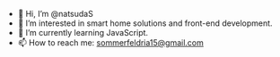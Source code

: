 - 👋 Hi, I’m @natsudaS
- 👀 I’m interested in smart home solutions and front-end development.
- 🌱 I’m currently learning JavaScript.
- 📫 How to reach me: sommerfeldria15@gmail.com

<!---
natsudaS/natsudaS is a ✨ special ✨ repository because its `README.md` (this file) appears on your GitHub profile.
You can click the Preview link to take a look at your changes.
--->
